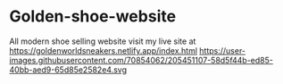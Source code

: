 # Golden-shoe-website
All modern shoe selling website
visit my live site at https://goldenworldsneakers.netlify.app/index.html
https://user-images.githubusercontent.com/70854062/205451107-58d5f44b-ed85-40bb-aed9-65d85e2582e4.svg
